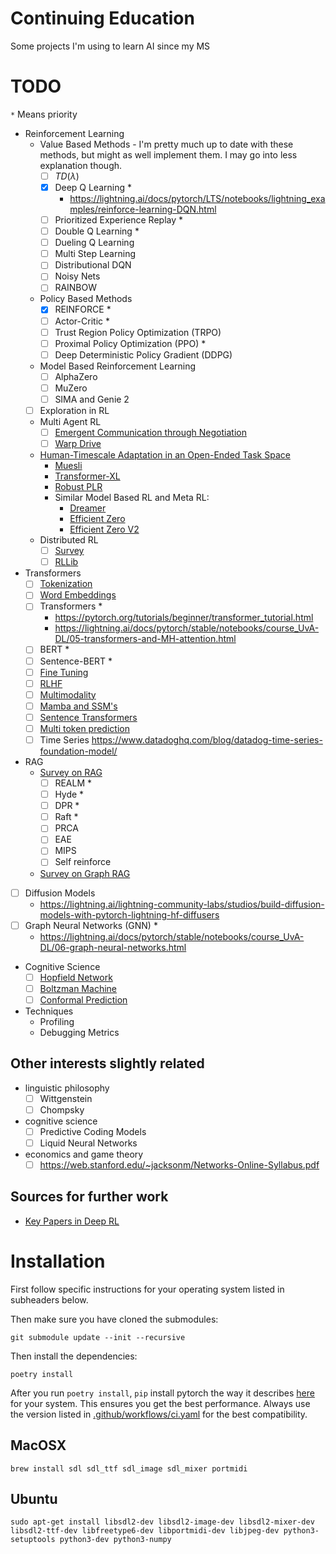 # Continuing Education

Some projects I'm using to learn AI since my MS

# TODO

`*` Means priority

* Reinforcement Learning
    * Value Based Methods - I'm pretty much up to date with these methods, but might as well implement them. I may go into less explanation though.
        * [ ] $TD(\lambda)$
        * [X] Deep Q Learning *
          * https://lightning.ai/docs/pytorch/LTS/notebooks/lightning_examples/reinforce-learning-DQN.html
        * [ ] Prioritized Experience Replay *
        * [ ] Double Q Learning *
        * [ ] Dueling Q Learning
        * [ ] Multi Step Learning
        * [ ] Distributional DQN
        * [ ] Noisy Nets
        * [ ] RAINBOW
    * Policy Based Methods
        * [X] REINFORCE *
        * [ ] Actor-Critic *
        * [ ] Trust Region Policy Optimization (TRPO)
        * [ ] Proximal Policy Optimization (PPO) *
        * [ ] Deep Deterministic Policy Gradient (DDPG)
    * Model Based Reinforcement Learning
        * [ ] AlphaZero
        * [ ] MuZero
        * [ ] SIMA and Genie 2
    * [ ] Exploration in RL
    * Multi Agent RL
        * [ ] [Emergent Communication through Negotiation](https://arxiv.org/abs/1804.03980)
        * [ ] [Warp Drive](https://lightning.ai/docs/pytorch/LTS/notebooks/lightning_examples/warp-drive.html)
    * [Human-Timescale Adaptation in an Open-Ended Task Space](https://sites.google.com/view/adaptive-agent/)
        * [Muesli](https://arxiv.org/pdf/2104.06159)
        * [Transformer-XL](https://arxiv.org/abs/1901.02860)
        * [Robust PLR](https://arxiv.org/pdf/2110.02439)
        * Similar Model Based RL and Meta RL:
          * [Dreamer](https://research.google/blog/introducing-dreamer-scalable-reinforcement-learning-using-world-models/)
          * [Efficient Zero](https://arxiv.org/abs/2111.00210)
          * [Efficient Zero V2](https://arxiv.org/abs/2403.00564)
    * Distributed RL
        * [ ] [Survey](https://arxiv.org/pdf/2011.11012)
        * [ ] [RLLib](https://docs.ray.io/en/master/rllib.html)
* Transformers
    * [ ] [Tokenization](https://huggingface.co/learn/nlp-course/en/chapter6/1?fw=pt)
    * [ ] [Word Embeddings](https://pytorch.org/tutorials/beginner/nlp/word_embeddings_tutorial.html)
    * [ ] Transformers *
      * https://pytorch.org/tutorials/beginner/transformer_tutorial.html
      * https://lightning.ai/docs/pytorch/stable/notebooks/course_UvA-DL/05-transformers-and-MH-attention.html
    * [ ] BERT *
    * [ ] Sentence-BERT *
    * [ ] [Fine Tuning](https://huggingface.co/learn/nlp-course/en/chapter3/1?fw=pt)
    * [ ] [RLHF](https://huggingface.co/blog/the_n_implementation_details_of_rlhf_with_ppo)
    * [ ] [Multimodality](https://lightning.ai/docs/pytorch/stable/notebooks/course_UvA-DL/11-vision-transformer.html)
    * [ ] [Mamba and SSM's](https://towardsdatascience.com/mamba-ssm-theory-and-implementation-in-keras-and-tensorflow-32d6d4b32546)
    * [ ] [Sentence Transformers](https://medium.com/@vipra_singh/building-llm-applications-sentence-transformers-part-3-a9e2529f99c1)
    * [ ] [Multi token prediction](https://arxiv.org/pdf/2404.19737)
    * [ ] Time Series https://www.datadoghq.com/blog/datadog-time-series-foundation-model/
* RAG
    * [Survey on RAG](https://arxiv.org/abs/2405.06211)
        * [ ] REALM *
        * [ ] Hyde *
        * [ ] DPR *
        * [ ] Raft *
        * [ ] PRCA
        * [ ] EAE
        * [ ] MIPS
        * [ ] Self reinforce
    * [Survey on Graph RAG](https://arxiv.org/abs/2408.08921)
* [ ] Diffusion Models
  * https://lightning.ai/lightning-community-labs/studios/build-diffusion-models-with-pytorch-lightning-hf-diffusers
* [ ] Graph Neural Networks (GNN) *
  * https://lightning.ai/docs/pytorch/stable/notebooks/course_UvA-DL/06-graph-neural-networks.html
* Cognitive Science
   * [ ] [Hopfield Network](https://www.youtube.com/watch?v=1WPJdAW-sFo)
   * [ ] [Boltzman Machine](https://www.youtube.com/watch?v=_bqa_I5hNAo)
   * [ ] [Conformal Prediction](https://blog.dataiku.com/measuring-models-uncertainty-conformal-prediction?utm_source=pocket_saves)
* Techniques
    * Profiling
    * Debugging Metrics

## Other interests slightly related

* linguistic philosophy
  * [ ] Wittgenstein
  * [ ] Chompsky
* cognitive science
  * [ ] Predictive Coding Models
  * [ ] Liquid Neural Networks
* economics and game theory
  * [ ] https://web.stanford.edu/~jacksonm/Networks-Online-Syllabus.pdf

## Sources for further work

* [Key Papers in Deep RL](https://spinningup.openai.com/en/latest/spinningup/keypapers.html)

# Installation

First follow specific instructions for your operating system listed in subheaders below.

Then make sure you have cloned the submodules:

`git submodule update --init --recursive`

Then install the dependencies:

`poetry install`

After you run `poetry install`, `pip` install pytorch the way it describes [here](https://pytorch.org/get-started/locally/#start-locally) for your system. This ensures you get the best performance. Always use the version listed in [.github/workflows/ci.yaml](.github/workflows/ci.yaml) for the best compatibility.

## MacOSX

`brew install sdl sdl_ttf sdl_image sdl_mixer portmidi`

## Ubuntu

`sudo apt-get install libsdl2-dev libsdl2-image-dev libsdl2-mixer-dev libsdl2-ttf-dev libfreetype6-dev libportmidi-dev libjpeg-dev python3-setuptools python3-dev python3-numpy`
